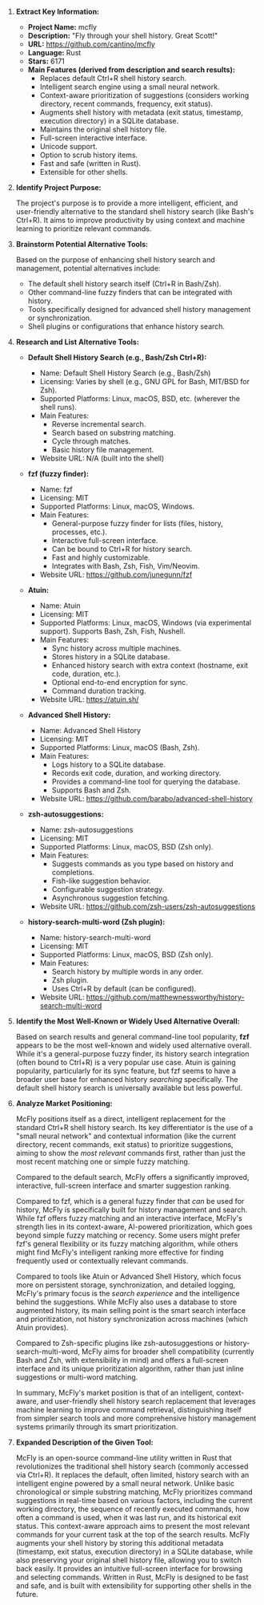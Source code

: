 1.  **Extract Key Information:**

    *   **Project Name:** mcfly
    *   **Description:** "Fly through your shell history. Great Scott!"
    *   **URL:** https://github.com/cantino/mcfly
    *   **Language:** Rust
    *   **Stars:** 6171
    *   **Main Features (derived from description and search results):**
        *   Replaces default Ctrl+R shell history search.
        *   Intelligent search engine using a small neural network.
        *   Context-aware prioritization of suggestions (considers working directory, recent commands, frequency, exit status).
        *   Augments shell history with metadata (exit status, timestamp, execution directory) in a SQLite database.
        *   Maintains the original shell history file.
        *   Full-screen interactive interface.
        *   Unicode support.
        *   Option to scrub history items.
        *   Fast and safe (written in Rust).
        *   Extensible for other shells.

2.  **Identify Project Purpose:**

    The project's purpose is to provide a more intelligent, efficient, and user-friendly alternative to the standard shell history search (like Bash's Ctrl+R). It aims to improve productivity by using context and machine learning to prioritize relevant commands.

3.  **Brainstorm Potential Alternative Tools:**

    Based on the purpose of enhancing shell history search and management, potential alternatives include:

    *   The default shell history search itself (Ctrl+R in Bash/Zsh).
    *   Other command-line fuzzy finders that can be integrated with history.
    *   Tools specifically designed for advanced shell history management or synchronization.
    *   Shell plugins or configurations that enhance history search.

4.  **Research and List Alternative Tools:**

    *   **Default Shell History Search (e.g., Bash/Zsh Ctrl+R):**
        *   Name: Default Shell History Search (e.g., Bash/Zsh)
        *   Licensing: Varies by shell (e.g., GNU GPL for Bash, MIT/BSD for Zsh).
        *   Supported Platforms: Linux, macOS, BSD, etc. (wherever the shell runs).
        *   Main Features:
            *   Reverse incremental search.
            *   Search based on substring matching.
            *   Cycle through matches.
            *   Basic history file management.
        *   Website URL: N/A (built into the shell)

    *   **fzf (fuzzy finder):**
        *   Name: fzf
        *   Licensing: MIT
        *   Supported Platforms: Linux, macOS, Windows.
        *   Main Features:
            *   General-purpose fuzzy finder for lists (files, history, processes, etc.).
            *   Interactive full-screen interface.
            *   Can be bound to Ctrl+R for history search.
            *   Fast and highly customizable.
            *   Integrates with Bash, Zsh, Fish, Vim/Neovim.
        *   Website URL: https://github.com/junegunn/fzf

    *   **Atuin:**
        *   Name: Atuin
        *   Licensing: MIT
        *   Supported Platforms: Linux, macOS, Windows (via experimental support). Supports Bash, Zsh, Fish, Nushell.
        *   Main Features:
            *   Sync history across multiple machines.
            *   Stores history in a SQLite database.
            *   Enhanced history search with extra context (hostname, exit code, duration, etc.).
            *   Optional end-to-end encryption for sync.
            *   Command duration tracking.
        *   Website URL: https://atuin.sh/

    *   **Advanced Shell History:**
        *   Name: Advanced Shell History
        *   Licensing: MIT
        *   Supported Platforms: Linux, macOS (Bash, Zsh).
        *   Main Features:
            *   Logs history to a SQLite database.
            *   Records exit code, duration, and working directory.
            *   Provides a command-line tool for querying the database.
            *   Supports Bash and Zsh.
        *   Website URL: https://github.com/barabo/advanced-shell-history

    *   **zsh-autosuggestions:**
        *   Name: zsh-autosuggestions
        *   Licensing: MIT
        *   Supported Platforms: Linux, macOS, BSD (Zsh only).
        *   Main Features:
            *   Suggests commands as you type based on history and completions.
            *   Fish-like suggestion behavior.
            *   Configurable suggestion strategy.
            *   Asynchronous suggestion fetching.
        *   Website URL: https://github.com/zsh-users/zsh-autosuggestions

    *   **history-search-multi-word (Zsh plugin):**
        *   Name: history-search-multi-word
        *   Licensing: MIT
        *   Supported Platforms: Linux, macOS, BSD (Zsh only).
        *   Main Features:
            *   Search history by multiple words in any order.
            *   Zsh plugin.
            *   Uses Ctrl+R by default (can be configured).
        *   Website URL: https://github.com/matthewnessworthy/history-search-multi-word

5.  **Identify the Most Well-Known or Widely Used Alternative Overall:**

    Based on search results and general command-line tool popularity, **fzf** appears to be the most well-known and widely used alternative overall. While it's a general-purpose fuzzy finder, its history search integration (often bound to Ctrl+R) is a very popular use case. Atuin is gaining popularity, particularly for its sync feature, but fzf seems to have a broader user base for enhanced history *searching* specifically. The default shell history search is universally available but less powerful.

6.  **Analyze Market Positioning:**

    McFly positions itself as a direct, intelligent replacement for the standard Ctrl+R shell history search. Its key differentiator is the use of a "small neural network" and contextual information (like the current directory, recent commands, exit status) to prioritize suggestions, aiming to show the *most relevant* commands first, rather than just the most recent matching one or simple fuzzy matching.

    Compared to the default search, McFly offers a significantly improved, interactive, full-screen interface and smarter suggestion ranking.

    Compared to fzf, which is a general fuzzy finder that *can* be used for history, McFly is specifically built for history management and search. While fzf offers fuzzy matching and an interactive interface, McFly's strength lies in its context-aware, AI-powered prioritization, which goes beyond simple fuzzy matching or recency. Some users might prefer fzf's general flexibility or its fuzzy matching algorithm, while others might find McFly's intelligent ranking more effective for finding frequently used or contextually relevant commands.

    Compared to tools like Atuin or Advanced Shell History, which focus more on persistent storage, synchronization, and detailed logging, McFly's primary focus is the *search experience* and the intelligence behind the suggestions. While McFly also uses a database to store augmented history, its main selling point is the smart search interface and prioritization, not history synchronization across machines (which Atuin provides).

    Compared to Zsh-specific plugins like zsh-autosuggestions or history-search-multi-word, McFly aims for broader shell compatibility (currently Bash and Zsh, with extensibility in mind) and offers a full-screen interface and its unique prioritization algorithm, rather than just inline suggestions or multi-word matching.

    In summary, McFly's market position is that of an intelligent, context-aware, and user-friendly shell history search replacement that leverages machine learning to improve command retrieval, distinguishing itself from simpler search tools and more comprehensive history management systems primarily through its smart prioritization.

7.  **Expanded Description of the Given Tool:**

    McFly is an open-source command-line utility written in Rust that revolutionizes the traditional shell history search (commonly accessed via Ctrl+R). It replaces the default, often limited, history search with an intelligent engine powered by a small neural network. Unlike basic chronological or simple substring matching, McFly prioritizes command suggestions in real-time based on various factors, including the current working directory, the sequence of recently executed commands, how often a command is used, when it was last run, and its historical exit status. This context-aware approach aims to present the most relevant commands for your current task at the top of the search results. McFly augments your shell history by storing this additional metadata (timestamp, exit status, execution directory) in a SQLite database, while also preserving your original shell history file, allowing you to switch back easily. It provides an intuitive full-screen interface for browsing and selecting commands. Written in Rust, McFly is designed to be fast and safe, and is built with extensibility for supporting other shells in the future.